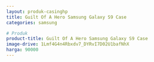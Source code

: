 ```yaml
---
layout: produk-casinghp
title: Guilt Of A Hero Samsung Galaxy S9 Case
categories: samsung

# Produk
product-title: Guilt Of A Hero Samsung Galaxy S9 Case
image-drive: 1Lmf4G4n4Rbxdv7_DYRvI7D02U1bafNhX
harga: 90000
---
```

